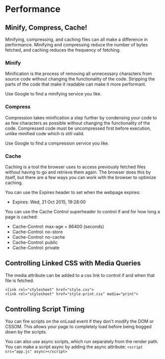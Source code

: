 # Performance

## Minify, Compress, Cache!

Minifying, compressing, and caching files can all make a difference in performance. Minifying and compressing reduce the number of bytes fetched, and caching reduces the frequency of fetching.

### Minify

Minification is the process of removing all unnecessary characters from source code without changing the functionality of the code. Stripping the parts of the code that make it readable can make it more performant.

Use Google to find a minifying service you like.

### Compress

Compression takes minification a step further by condensing your code to as few characters as possible without changing the functionality of the code. Compressed code must be uncompressed first before execution, unlike minified code which is still valid.

Use Google to find a compression service you like.

### Cache

Caching is a tool the browser uses to access previously fetched files without having to go and retrieve them again. The browser does this by itself, but there are a few ways you can work with the browser to optimize caching.

You can use the Expires header to set when the webpage expires:
* Expires: Wed, 21 Oct 2015, 19:28:00

You can use the Cache Control superheader to control if and for how long a page is cached:
* Cache-Control: max-age = 86400 (seconds)
* Cache-Control: no-store
* Cache-Control: no-cache
* Cache-Control: public
* Cache-Control: private

## Controlling Linked CSS with Media Queries

The media attribute can be added to a css link to control if and when that file is fetched.

```
<link rel="stylesheet" href="style.css">
<link rel="stylesheet" href="style-print.css" media="print">
```

## Controlling Script Timing

You can fire scripts on the onLoad event if they don't modify the DOM or CSSOM. This allows your page to completely load before being bogged down by the scripts.

You can also use async scripts, which run separately from the render path. You can make a script async by adding the async attribute:
`<script src="app.js" async></script>`
